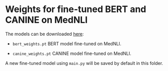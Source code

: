 # Weights for fine-tuned BERT and CANINE on MedNLI

The models can be downloaded [here](https://drive.google.com/drive/folders/1TJnffRjHhrPHe-zv8ZqYMXqYbzFRjUUA): 

* `bert_weights.pt` BERT model fine-tuned on MedNLI.

* `canine_weights.pt` CANINE model fine-tuned on MedNLI.

A new fine-tuned model using `main.py` will be saved by default in this folder.
